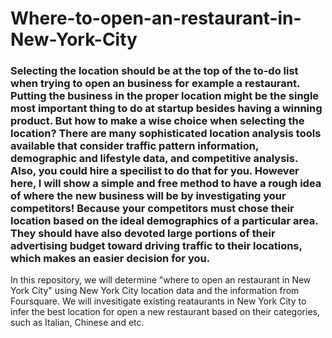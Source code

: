 # Where-to-open-an-restaurant-in-New-York-City

### Selecting the location should be at the top of the to-do list when trying to open an business for example a restaurant. Putting the business in the proper location might be the single most important thing to do at startup besides having a winning product. But how to make a wise choice when selecting the location? There are many sophisticated location analysis tools available that consider traffic pattern information, demographic and lifestyle data, and competitive analysis. Also, you could hire a specilist to do that for you. However here, I will show a simple and free method to have a rough idea of where the new business will be by investigating your competitors! Because your competitors must chose their location based on the ideal demographics of a particular area. They should have also devoted large portions of their advertising budget toward driving traffic to their locations, which makes an easier decision for you.

In this repository, we will determine "where to open an restaurant in New York City" using New York City location data and the information from Foursquare. We will invesitigate existing reataurants in New York City to infer the best location for open a new restaurant based on their categories, such as Italian, Chinese and etc. 
